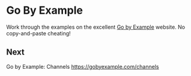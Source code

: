 
# Go By Example

Work through the examples on the excellent [Go by Example](https://gobyexample.com/)
website. No copy-and-paste cheating!


## Next

Go by Example: Channels
https://gobyexample.com/channels
